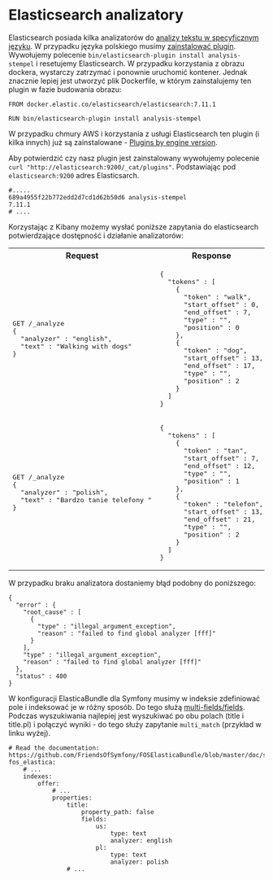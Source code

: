 # Elasticsearch analizatory

Elasticsearch posiada kilka analizatorów do [analizy tekstu w specyficznym języku](https://www.elastic.co/guide/en/elasticsearch/reference/current/analysis-lang-analyzer.html). W przypadku języka polskiego musimy [zainstalować plugin](https://www.elastic.co/guide/en/elasticsearch/plugins/current/analysis-stempel.html). Wywołujemy polecenie `bin/elasticsearch-plugin install analysis-stempel` i resetujemy Elasticsearch. W przypadku korzystania z obrazu dockera, wystarczy zatrzymać i ponownie uruchomić kontener. Jednak znacznie lepiej jest utworzyć plik Dockerfile, w którym zainstalujemy ten plugin w fazie budowania obrazu:

```
FROM docker.elastic.co/elasticsearch/elasticsearch:7.11.1

RUN bin/elasticsearch-plugin install analysis-stempel

```

W przypadku chmury AWS i korzystania z usługi Elasticsearch ten plugin (i kilka innych) już są zainstalowane - [Plugins by engine version](https://docs.aws.amazon.com/opensearch-service/latest/developerguide/supported-plugins.html).

Aby potwierdzić czy nasz plugin jest zainstalowany wywołujemy polecenie `curl "http://elasticsearch:9200/_cat/plugins"`. Podstawiając pod `elasticsearch:9200` adres Elasticsarch.

```
#.....
689a4955f22b772edd2d7cd1d62b50d6 analysis-stempel                     7.11.1
# ....
```

Korzystając z Kibany możemy wysłać poniższe zapytania do elasticsearch potwierdzające dostępność i działanie analizatorów:

<table>
<tr>
<th>
Request
</th>
<th>
Response
</th>
</tr>

<tr>
<td>
<pre>
GET /_analyze
{
  "analyzer" : "english",
  "text" : "Walking with dogs"
}
</pre>
</td>
<td>
<pre>
{
  "tokens" : [
    {
      "token" : "walk",
      "start_offset" : 0,
      "end_offset" : 7,
      "type" : "<ALPHANUM>",
      "position" : 0
    },
    {
      "token" : "dog",
      "start_offset" : 13,
      "end_offset" : 17,
      "type" : "<ALPHANUM>",
      "position" : 2
    }
  ]
}
</pre>
</td>
</tr>


<tr>
<td>
<pre>
GET /_analyze
{
  "analyzer" : "polish",
  "text" : "Bardzo tanie telefony "
}
</pre>
</td>
<td>
<pre>
{
  "tokens" : [
    {
      "token" : "tan",
      "start_offset" : 7,
      "end_offset" : 12,
      "type" : "<ALPHANUM>",
      "position" : 1
    },
    {
      "token" : "telefon",
      "start_offset" : 13,
      "end_offset" : 21,
      "type" : "<ALPHANUM>",
      "position" : 2
    }
  ]
}
</pre>
</td>
</tr>

</table>

W przypadku braku analizatora dostaniemy błąd podobny do poniższego:

```
{
  "error" : {
    "root_cause" : [
      {
        "type" : "illegal_argument_exception",
        "reason" : "failed to find global analyzer [fff]"
      }
    ],
    "type" : "illegal_argument_exception",
    "reason" : "failed to find global analyzer [fff]"
  },
  "status" : 400
}
```

W konfiguracji ElasticaBundle dla Symfony musimy w indeksie zdefiniować pole i indeksować je w różny sposób. Do tego służą [multi-fields/fields](https://www.elastic.co/guide/en/elasticsearch/reference/current/multi-fields.html). Podczas wyszukiwania najlepiej jest wyszukiwać po obu polach (title i title.pl) i połączyć wyniki - do tego służy zapytanie `multi_match` (przykład w linku wyżej).

```
# Read the documentation: https://github.com/FriendsOfSymfony/FOSElasticaBundle/blob/master/doc/setup.md
fos_elastica:
    # ...
    indexes:
        offer:
            # ...
            properties:
                title:
                    property_path: false
                    fields:
                        us:
                            type: text
                            analyzer: english
                        pl:
                            type: text
                            analyzer: polish
                # ...
```
